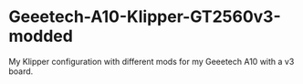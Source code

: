 # Geeetech-A10-Klipper-GT2560v3-modded
My Klipper configuration with different mods for my Geeetech A10 with a v3 board. 
